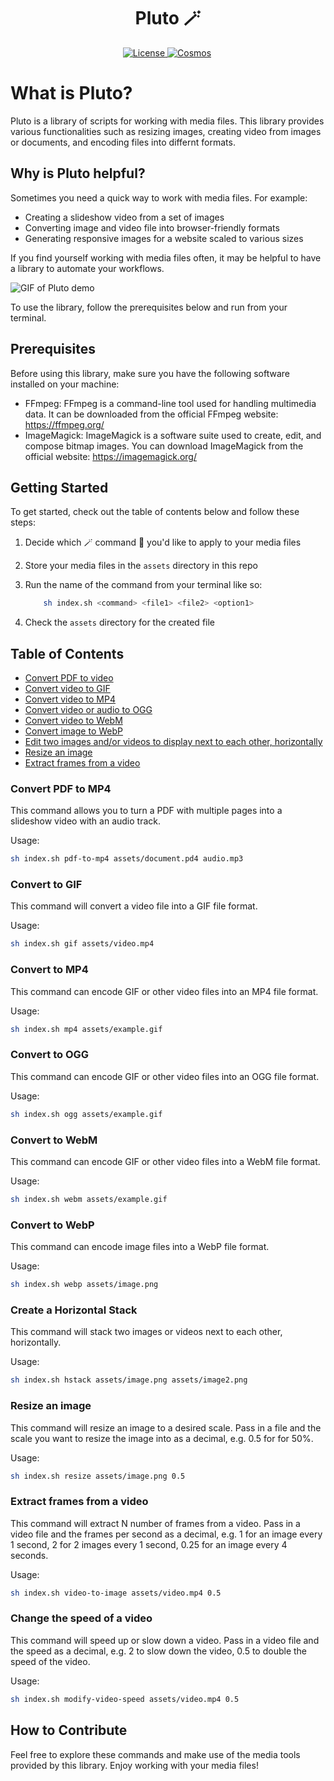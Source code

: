 <h1 align='center' >
Pluto 🪄
</h1>
<p align='center'>
    <a href='https://github.com/golivecosmos/pluto/blob/main/LICENSE'>
    <img src='https://img.shields.io/github/license/golivecosmos/pluto' alt='License' />
    </a>
  <a href='https://twitter.com/golivecosmos'>
    <img src='https://img.shields.io/twitter/follow/golivecosmos?style=social' alt='Cosmos' style='margin-right:3px' />
  </a>
</p>

# What is Pluto?

Pluto is a library of scripts for working with media files. This library provides various functionalities such as resizing images, creating video from images or documents, and encoding files into differnt formats.

## Why is Pluto helpful?

Sometimes you need a quick way to work with media files. For example:

- Creating a slideshow video from a set of images
- Converting image and video file into browser-friendly formats
- Generating responsive images for a website scaled to various sizes

If you find yourself working with media files often, it may be helpful to have a library to automate your workflows.

![GIF of Pluto demo](https://cosmos-media-content.s3.amazonaws.com/public-content/pluto_demo.gif)

To use the library, follow the prerequisites below and run from your terminal.

## Prerequisites

Before using this library, make sure you have the following software installed on your machine:

- FFmpeg: FFmpeg is a command-line tool used for handling multimedia data. It can be downloaded from the official FFmpeg website: https://ffmpeg.org/
- ImageMagick: ImageMagick is a software suite used to create, edit, and compose bitmap images. You can download ImageMagick from the official website: https://imagemagick.org/

## Getting Started

To get started, check out the table of contents below and follow these steps:

1. Decide which 🪄 command 💫 you'd like to apply to your media files

1. Store your media files in the `assets` directory in this repo

1. Run the name of the command from your terminal like so:

    ```bash
        sh index.sh <command> <file1> <file2> <option1>
    ```

1. Check the `assets` directory for the created file

## Table of Contents

- [Convert PDF to video](#convert-pdf-to-mp4)
- [Convert video to GIF](#convert-to-gif)
- [Convert video to MP4](#convert-to-mp4)
- [Convert video or audio to OGG](#convert-to-ogg)
- [Convert video to WebM](#convert-to-webm)
- [Convert image to WebP](#convert-to-webp)
- [Edit two images and/or videos to display next to each other, horizontally](#create-a-horizontal-stack)
- [Resize an image](#resize-an-image)
- [Extract frames from a video](#extract-frames-from-a-video)

### Convert PDF to MP4

This command allows you to turn a PDF with multiple pages into a slideshow video with an audio track.

Usage:

```bash
sh index.sh pdf-to-mp4 assets/document.pd4 audio.mp3
```

### Convert to GIF

This command will convert a video file into a GIF file format.

Usage:

```bash
sh index.sh gif assets/video.mp4
```

### Convert to MP4

This command can encode GIF or other video files into an MP4 file format.

Usage:

```bash
sh index.sh mp4 assets/example.gif
```

### Convert to OGG

This command can encode GIF or other video files into an OGG file format.

Usage:

```bash
sh index.sh ogg assets/example.gif
```

### Convert to WebM

This command can encode GIF or other video files into a WebM file format.

Usage:

```bash
sh index.sh webm assets/example.gif
```

### Convert to WebP

This command can encode image files into a WebP file format.

Usage:

```bash
sh index.sh webp assets/image.png
```

### Create a Horizontal Stack

This command will stack two images or videos next to each other, horizontally.

Usage:

```bash
sh index.sh hstack assets/image.png assets/image2.png
```

### Resize an image

This command will resize an image to a desired scale. Pass in a file and the scale you want to resize the image into as a decimal, e.g. 0.5 for for 50%.

Usage:

```bash
sh index.sh resize assets/image.png 0.5
```

### Extract frames from a video

This command will extract N number of frames from a video. Pass in a video file and the frames per second as a decimal, e.g. 1 for an image every 1 second, 2 for 2 images every 1 second, 0.25 for an image every 4 seconds. 

Usage:

```bash
sh index.sh video-to-image assets/video.mp4 0.5
```

### Change the speed of a video

This command will speed up or slow down a video. Pass in a video file and the speed as a decimal, e.g. 2 to slow down the video, 0.5 to double the speed of the video. 

Usage:

```bash
sh index.sh modify-video-speed assets/video.mp4 0.5
```

## How to Contribute

Feel free to explore these commands and make use of the media tools provided by this library. Enjoy working with your media files!
